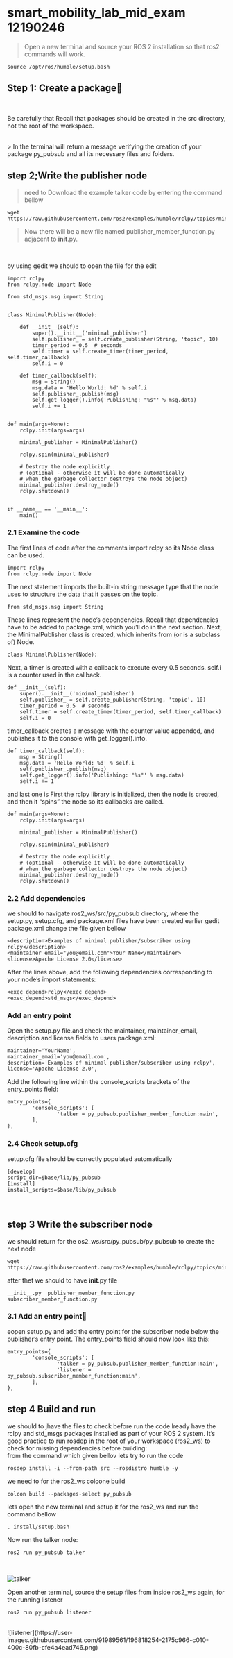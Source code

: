# smart_mobility_lab_mid_exam 12190246 
>Open a new terminal and source your ROS 2 installation so that ros2 commands will work.
~~~
source /opt/ros/humble/setup.bash
~~~
## Step 1: Create a package
<br />

Be carefully that Recall that packages should be created in the src directory, not the root of the workspace. 

<br />
> In the terminal will return a message verifying the creation of your package py_pubsub and all its necessary files and folders.

## step 2;Write the publisher node
> need to Download the example talker code by entering the command bellow

~~~
wget https://raw.githubusercontent.com/ros2/examples/humble/rclpy/topics/minimal_publisher/examples_rclpy_minimal_publisher/publisher_member_function.py
~~~
> Now there will be a new file named publisher_member_function.py adjacent to __init__.py.

<br />

by using gedit we should to open the file for the edit 
~~~
import rclpy
from rclpy.node import Node

from std_msgs.msg import String


class MinimalPublisher(Node):

    def __init__(self):
        super().__init__('minimal_publisher')
        self.publisher_ = self.create_publisher(String, 'topic', 10)
        timer_period = 0.5  # seconds
        self.timer = self.create_timer(timer_period, self.timer_callback)
        self.i = 0

    def timer_callback(self):
        msg = String()
        msg.data = 'Hello World: %d' % self.i
        self.publisher_.publish(msg)
        self.get_logger().info('Publishing: "%s"' % msg.data)
        self.i += 1


def main(args=None):
    rclpy.init(args=args)

    minimal_publisher = MinimalPublisher()

    rclpy.spin(minimal_publisher)

    # Destroy the node explicitly
    # (optional - otherwise it will be done automatically
    # when the garbage collector destroys the node object)
    minimal_publisher.destroy_node()
    rclpy.shutdown()


if __name__ == '__main__':
    main()
~~~
### 2.1  Examine the code
The first lines of code after the comments import rclpy so its Node class can be used.
~~~
import rclpy
from rclpy.node import Node
~~~
The next statement imports the built-in string message type that the node uses to structure the data that it passes on the topic.
~~~
from std_msgs.msg import String
~~~
These lines represent the node’s dependencies. Recall that dependencies have to be added to package.xml, which you’ll do in the next section.
Next, the MinimalPublisher class is created, which inherits from (or is a subclass of) Node.
~~~
class MinimalPublisher(Node):
~~~
Next, a timer is created with a callback to execute every 0.5 seconds. self.i is a counter used in the callback.
~~~
def __init__(self):
    super().__init__('minimal_publisher')
    self.publisher_ = self.create_publisher(String, 'topic', 10)
    timer_period = 0.5  # seconds
    self.timer = self.create_timer(timer_period, self.timer_callback)
    self.i = 0
~~~
timer_callback creates a message with the counter value appended, and publishes it to the console with get_logger().info.
~~~
def timer_callback(self):
    msg = String()
    msg.data = 'Hello World: %d' % self.i
    self.publisher_.publish(msg)
    self.get_logger().info('Publishing: "%s"' % msg.data)
    self.i += 1
~~~
and last one is First the rclpy library is initialized, then the node is created, and then it “spins” the node so its callbacks are called.
~~~
def main(args=None):
    rclpy.init(args=args)

    minimal_publisher = MinimalPublisher()

    rclpy.spin(minimal_publisher)

    # Destroy the node explicitly
    # (optional - otherwise it will be done automatically
    # when the garbage collector destroys the node object)
    minimal_publisher.destroy_node()
    rclpy.shutdown()
~~~
### 2.2 Add dependencies
we should to navigate ros2_ws/src/py_pubsub directory, where the setup.py, setup.cfg, and package.xml files have been created earlier 
gedit package.xml change the file given bellow
~~~
<description>Examples of minimal publisher/subscriber using rclpy</description>
<maintainer email="you@email.com">Your Name</maintainer>
<license>Apache License 2.0</license>
~~~
After the lines above, add the following dependencies corresponding to your node’s import statements:
~~~
<exec_depend>rclpy</exec_depend>
<exec_depend>std_msgs</exec_depend>
~~~
### Add an entry point
Open the setup.py file.and check the maintainer, maintainer_email, description and license fields to users  package.xml:
~~~
maintainer='YourName',
maintainer_email='you@email.com',
description='Examples of minimal publisher/subscriber using rclpy',
license='Apache License 2.0',
~~~
Add the following line within the console_scripts brackets of the entry_points field:
~~~
entry_points={
        'console_scripts': [
                'talker = py_pubsub.publisher_member_function:main',
        ],
},
~~~
### 2.4 Check setup.cfg
setup.cfg file should be correctly populated automatically
~~~
[develop]
script_dir=$base/lib/py_pubsub
[install]
install_scripts=$base/lib/py_pubsub
~~~

<br />

## step 3 Write the subscriber node
we should return for the os2_ws/src/py_pubsub/py_pubsub to create the next node
~~~
wget https://raw.githubusercontent.com/ros2/examples/humble/rclpy/topics/minimal_subscriber/examples_rclpy_minimal_subscriber/subscriber_member_function.py
~~~
after thet we should to have __init__.py file 

~~~
__init__.py  publisher_member_function.py  subscriber_member_function.py
~~~

### 3.1 Add an entry point
eopen setup.py and add the entry point for the subscriber node below the publisher’s entry point. The entry_points field should now look like this:
~~~
entry_points={
        'console_scripts': [
                'talker = py_pubsub.publisher_member_function:main',
                'listener = py_pubsub.subscriber_member_function:main',
        ],
},
~~~
## step 4 Build and run
 we should to jhave the files to check before run the code lready have the rclpy and std_msgs packages installed as part of your ROS 2 system.
 It’s good practice to run rosdep in the root of your workspace (ros2_ws) to check for missing dependencies before building:
 <br />
 from the command which given bellov lets try to run the code 
 ~~~
 rosdep install -i --from-path src --rosdistro humble -y
 ~~~
 we need to for the ros2_ws colcone build 
 ~~~
 colcon build --packages-select py_pubsub
 ~~~
 lets open the new terminal and setup it for the ros2_ws and run the command bellow
 ~~~
 . install/setup.bash
 ~~~
 Now run the talker node:
 ~~~
 ros2 run py_pubsub talker
 ~~~
 
 <br />
 
 ![talker](https://user-images.githubusercontent.com/91989561/196817972-2ca3820a-4018-422b-b3f1-347fa00428cb.png)

 Open another terminal, source the setup files from inside ros2_ws again, for the running listener
 ~~~
 ros2 run py_pubsub listener
 ~~~
 
 <br />
 ![listener](https://user-images.githubusercontent.com/91989561/196818254-2175c966-c010-400c-80fb-cfe4a4ead746.png)

 
 
